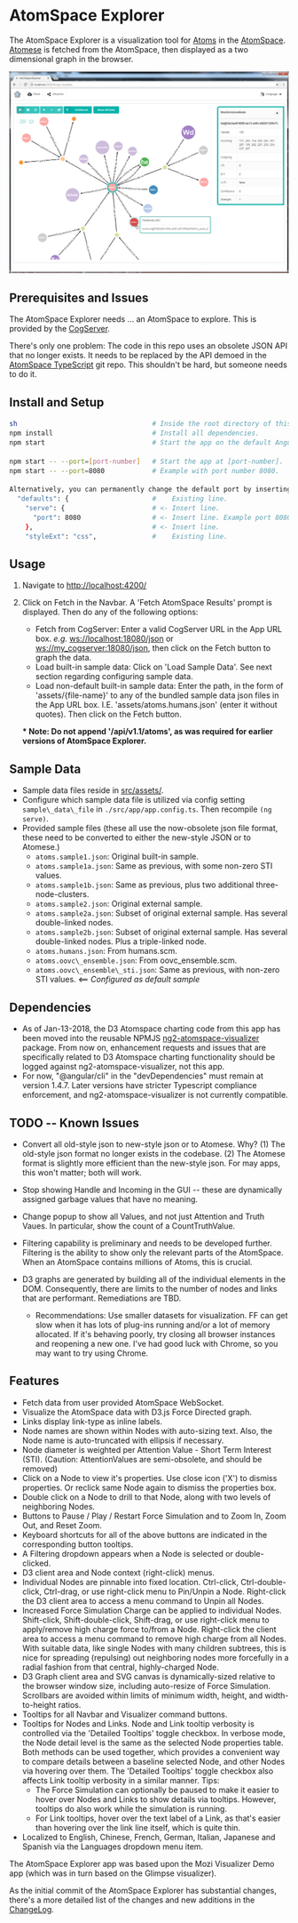 # AtomSpace Explorer

The AtomSpace Explorer is a visualization tool for
[Atoms](https://wiki.opencog.org/w/Atom) in the
[AtomSpace](https://github.com/opencog/atomspace).
[Atomese](https://wiki.opencog.org/w/Atomese) is fetched from the
AtomSpace, then displayed as a two dimensional graph in the browser.

![AtomSpace Explorer](src/assets/img/AtomSpace-Explorer.jpg)

## Prerequisites and Issues
The AtomSpace Explorer needs ... an AtomSpace to explore. This is
provided by the [CogServer](https://github.com/opencog/cogserver).

There's only one problem: The code in this repo uses an obsolete
JSON API that no longer exists.  It needs to be replaced by the API
demoed in the
[AtomSpace TypeScript](https://github.com/opencog/atomspace-typescript)
git repo.  This shouldn't be hard, but someone needs to do it.


## Install and Setup

``` bash
sh                                  # Inside the root directory of this file
npm install                         # Install all dependencies.
npm start                           # Start the app on the default AngularJS port 4200.

npm start -- --port=[port-number]   # Start the app at [port-number].
npm start -- --port=8080            # Example with port number 8080.

Alternatively, you can permanently change the default port by inserting the following to angular-cli.json, at the top of the "defaults" block:
  "defaults": {                     #    Existing line.
    "serve": {                      # <- Insert line.
      "port": 8080                  # <- Insert line. Example port 8080. Set port number as desired.
    },                              # <- Insert line.
    "styleExt": "css",              #    Existing line.

```

## Usage

1. Navigate to [http://localhost:4200/](http://localhost:4200/)
1. Click on Fetch in the Navbar. A 'Fetch AtomSpace Results' prompt
   is displayed. Then do any of the following options:
   - Fetch from CogServer:  Enter a valid CogServer URL in the
     App URL box.
     *e.g.* <ws://localhost:18080/json> or <ws://my_cogserver:18080/json>,
     then click on the Fetch button to graph the data.
   - Load built-in sample data:  Click on 'Load Sample Data'. See next
     section regarding configuring sample data.
   - Load non-default built-in sample data: Enter the path, in the form
     of 'assets/{file-name}' to any of the bundled sample data json files
     in the App URL box. I.E. 'assets/atoms.humans.json' (enter it
     without quotes). Then click on the Fetch button.

    __\* Note: Do not append '/api/v1.1/atoms', as was required for
    earlier versions of AtomSpace Explorer.__

## Sample Data

- Sample data files reside in [src/assets/](src/assets).
- Configure which sample data file is utilized via config setting
  `sample\_data\_file` in `./src/app/app.config.ts`. Then recompile
  `(ng serve)`.
- Provided sample files (these all use the now-obsolete json file
  format, these need to be converted to either the new-style JSON
  or to Atomese.)
  - `atoms.sample1.json`: Original built-in sample.
  - `atoms.sample1a.json`: Same as previous, with some non-zero STI values.
  - `atoms.sample1b.json`: Same as previous, plus two additional
     three-node-clusters.
  - `atoms.sample2.json`: Original external sample.
  - `atoms.sample2a.json`: Subset of original external sample. Has
     several double-linked nodes.
  - `atoms.sample2b.json`: Subset of original external sample. Has
     several double-linked nodes. Plus a triple-linked node.
  - `atoms.humans.json`: From humans.scm.
  - `atoms.oovc\_ensemble.json`: From oovc_ensemble.scm.
  - `atoms.oovc\_ensemble\_sti.json`: Same as previous, with
    non-zero STI values. <== *Configured as default sample*

## Dependencies

- As of Jan-13-2018, the D3 Atomspace charting code from this app has
  been moved into the reusable NPMJS
  [ng2-atomspace-visualizer](https://www.npmjs.com/package/ng2-atomspace-visualizer)
  package. From now on, enhancement requests and issues that are
  specifically related to D3 Atomspace charting functionality should
  be logged against ng2-atomspace-visualizer, not this app.
- For now, "@angular/cli" in the "devDependencies" must remain at
  version 1.4.7. Later versions have stricter Typescript compliance
  enforcement, and ng2-atomspace-visualizer is not currently compatible.

## TODO -- Known Issues

- Convert all old-style json to new-style json or to Atomese. Why?
  (1) The old-style json format no longer exists in the codebase.
  (2) The Atomese format is slightly more efficient than the new-style
  json. For may apps, this won't matter; both will work.

- Stop showing Handle and Incoming in the GUI -- these are dynamically
  assigned garbage values that have no meaning.
- Change popup to show all Values, and not just Attention and Truth
  Vaues. In particular, show the count of a CountTruthValue.

- Filtering capability is preliminary and needs to be developed further.
  Filtering is the ability to show only the relevant parts of the
  AtomSpace. When an AtomSpace contains millions of Atoms, this is
  crucial.

- D3 graphs are generated by building all of the individual elements in
  the DOM. Consequently, there are limits to the number of nodes and links
  that are performant. Remediations are TBD.
  - Recommendations: Use smaller datasets for visualization. FF can get
    slow when it has lots of plug-ins running and/or a lot of memory
    allocated. If it's behaving poorly, try closing all browser
    instances and reopening a new one. I've had good luck with Chrome,
    so you may want to try using Chrome.

## Features

- Fetch data from user provided AtomSpace WebSocket.
- Visualize the AtomSpace data with D3.js Force Directed graph.
- Links display link-type as inline labels.
- Node names are shown within Nodes with auto-sizing text. Also, the
  Node name is auto-truncated with ellipsis if necessary.
- Node diameter is weighted per Attention Value - Short Term Interest (STI).
  (Caution: AttentionValues are semi-obsolete, and should be removed)
- Click on a Node to view it's properties. Use close icon ('X') to
  dismiss properties. Or reclick same Node again to dismiss the
  properties box.
- Double click on a Node to drill to that Node, along with two
  levels of neighboring Nodes.
- Buttons to Pause / Play / Restart Force Simulation and to
  Zoom In, Zoom Out, and Reset Zoom.
- Keyboard shortcuts for all of the above buttons are indicated
  in the corresponding button tooltips.
- A Filtering dropdown appears when a Node is selected or double-clicked.
- D3 client area and Node context (right-click) menus.
- Individual Nodes are pinnable into fixed location. Ctrl-click,
  Ctrl-double-click, Ctrl-drag, or use right-click menu to Pin/Unpin
  a Node. Right-click the D3 client area to access a menu command
  to Unpin all Nodes.
- Increased Force Simulation Charge can be applied to individual
  Nodes. Shift-click, Shift-double-click, Shift-drag, or use
  right-click menu to apply/remove high charge force to/from a
  Node. Right-click the client area to access a menu command to
  remove high charge from all Nodes. With suitable data, like
  single Nodes with many children subtrees, this is nice for
  spreading (repulsing) out neighboring nodes more forcefully
  in a radial fashion from that central, highly-charged Node.
- D3 Graph client area and SVG canvas is dynamically-sized
  relative to the browser window size, including auto-resize
  of Force Simulation. Scrollbars are avoided within limits of
  minimum width, height, and width-to-height ratios.
- Tooltips for all Navbar and Visualizer command buttons.
- Tooltips for Nodes and Links. Node and Link tooltip verbosity
  is controlled via the 'Detailed Tooltips' toggle checkbox. In
  verbose mode, the Node detail level is the same as the selected Node
  properties table. Both methods can be used together, which provides a
  convenient way to compare details between a baseline selected Node, and
  other Nodes via hovering over them. The 'Detailed Tooltips' toggle
  checkbox also affects Link tooltip verbosity in a similar manner. Tips:
  - The Force Simulation can optionally be paused to make it easier to
    hover over Nodes and Links to show details via tooltips. However,
    tooltips do also work while the simulation is running.
  - For Link tooltips, hover over the text label of a Link, as that's
    easier than hovering over the link line itself, which is quite
    thin.
- Localized to English, Chinese, French, German, Italian, Japanese and
  Spanish via the Languages dropdown menu item.

The AtomSpace Explorer app was based upon the Mozi Visualizer Demo app
(which was in turn based on the Glimpse visualizer).

As the initial commit of the AtomSpace Explorer has substantial changes,
there's a more detailed list of the changes and new additions in the
[ChangeLog](ChangeLog.md).

